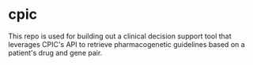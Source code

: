 # cpic
This repo is used for building out a clinical decision support tool that leverages CPIC's API to retrieve pharmacogenetic guidelines based on a patient's drug and gene pair. 
